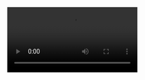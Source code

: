 <video src="assets/desktop_screen.mp4">
<br>
<hr>
<br>
<video src="assets/mobile_screen.mp4">

[Watch the Desktop Video](/assets/desktop_screen.mp4)

